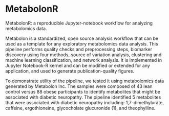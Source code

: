 # MetabolonR
MetabolonR: a reproducible Jupyter-notebook workflow for analyzing metabolomics data.

Metabolon is a standardized, open source analysis workflow that can be used as a template for any exploratory metabolomics data analysis. 
This pipeline performs quality checks and preprocessing steps, biomarker discovery using four methods, source of variation analysis, clustering and machine learning classification, and network analysis. 
It is implemented in Jupyter Notebook-R kernel and can be modified or extended for any application, and used to generate publication-quality figures. 



To demonstrate utility of the pipeline, we tested it using metabolomics data generated by Metabolon Inc. 
The samples were composed of 43 lean control versus 88 obese participants to identify metabolites that might be associated with diabetic neuropathy. 
The pipeline identified 5 metabolites that were associated with diabetic neuropathy including: 1,7-dimethylurate, caffeine, ergothioneine, glycocholate glucuronide (1),
and theophylline.
